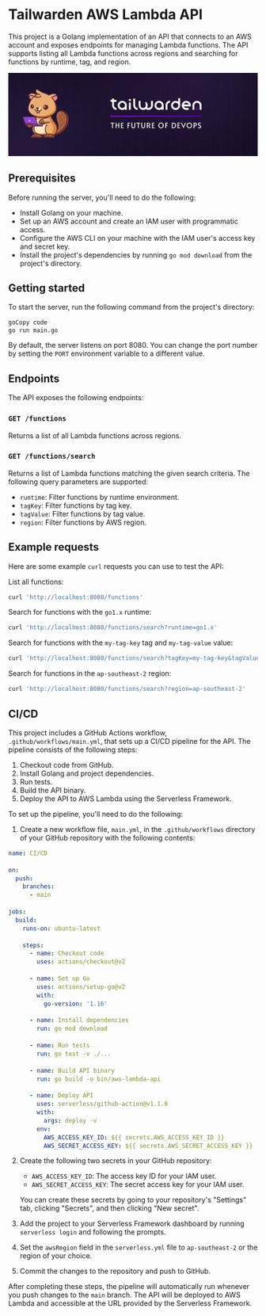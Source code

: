 # Tailwarden AWS Lambda API

This project is a Golang implementation of an API that connects to an AWS account and exposes endpoints for managing Lambda functions. The API supports listing all Lambda functions across regions and searching for functions by runtime, tag, and region.

![Tailwarden](updated-challenge/banner.jpg)

## Prerequisites

Before running the server, you'll need to do the following:

* Install Golang on your machine.
* Set up an AWS account and create an IAM user with programmatic access.
* Configure the AWS CLI on your machine with the IAM user's access key and secret key.
* Install the project's dependencies by running `go mod download` from the project's directory.

## Getting started

To start the server, run the following command from the project's directory:

```
goCopy code
go run main.go
```

By default, the server listens on port 8080. You can change the port number by setting the `PORT` environment variable to a different value.

## Endpoints

The API exposes the following endpoints:

### `GET /functions`

Returns a list of all Lambda functions across regions.

### `GET /functions/search`

Returns a list of Lambda functions matching the given search criteria. The following query parameters are supported:

* `runtime`: Filter functions by runtime environment.
* `tagKey`: Filter functions by tag key.
* `tagValue`: Filter functions by tag value.
* `region`: Filter functions by AWS region.

## Example requests

Here are some example `curl` requests you can use to test the API:

List all functions:

```bash
curl 'http://localhost:8080/functions'
```

Search for functions with the `go1.x` runtime:

```bash
curl 'http://localhost:8080/functions/search?runtime=go1.x'
```

Search for functions with the `my-tag-key` tag and `my-tag-value` value:

```bash
curl 'http://localhost:8080/functions/search?tagKey=my-tag-key&tagValue=my-tag-value'
```

Search for functions in the `ap-southeast-2` region:

```bash
curl 'http://localhost:8080/functions/search?region=ap-southeast-2'
```

## CI/CD

This project includes a GitHub Actions workflow, `.github/workflows/main.yml`, that sets up a CI/CD pipeline for the API. The pipeline consists of the following steps:

1. Checkout code from GitHub.
2. Install Golang and project dependencies.
3. Run tests.
4. Build the API binary.
5. Deploy the API to AWS Lambda using the Serverless Framework.

To set up the pipeline, you'll need to do the following:

1. Create a new workflow file, `main.yml`, in the `.github/workflows` directory of your GitHub repository with the following contents:

```yaml
name: CI/CD

on:
  push:
    branches:
      - main

jobs:
  build:
    runs-on: ubuntu-latest

    steps:
      - name: Checkout code
        uses: actions/checkout@v2

      - name: Set up Go
        uses: actions/setup-go@v2
        with:
          go-version: '1.16'

      - name: Install dependencies
        run: go mod download

      - name: Run tests
        run: go test -v ./...

      - name: Build API binary
        run: go build -o bin/aws-lambda-api

      - name: Deploy API
        uses: serverless/github-action@v1.1.0
        with:
          args: deploy -v
        env:
          AWS_ACCESS_KEY_ID: ${{ secrets.AWS_ACCESS_KEY_ID }}
          AWS_SECRET_ACCESS_KEY: ${{ secrets.AWS_SECRET_ACCESS_KEY }}
```

2. Create the following two secrets in your GitHub repository:

   * `AWS_ACCESS_KEY_ID`: The access key ID for your IAM user.
   * `AWS_SECRET_ACCESS_KEY`: The secret access key for your IAM user.

   You can create these secrets by going to your repository's "Settings" tab, clicking "Secrets", and then clicking "New secret".

3. Add the project to your Serverless Framework dashboard by running `serverless login` and following the prompts.

4. Set the `awsRegion` field in the `serverless.yml` file to `ap-southeast-2` or the region of your choice.

5. Commit the changes to the repository and push to GitHub.

After completing these steps, the pipeline will automatically run whenever you push changes to the `main` branch. The API will be deployed to AWS Lambda and accessible at the URL provided by the Serverless Framework.
